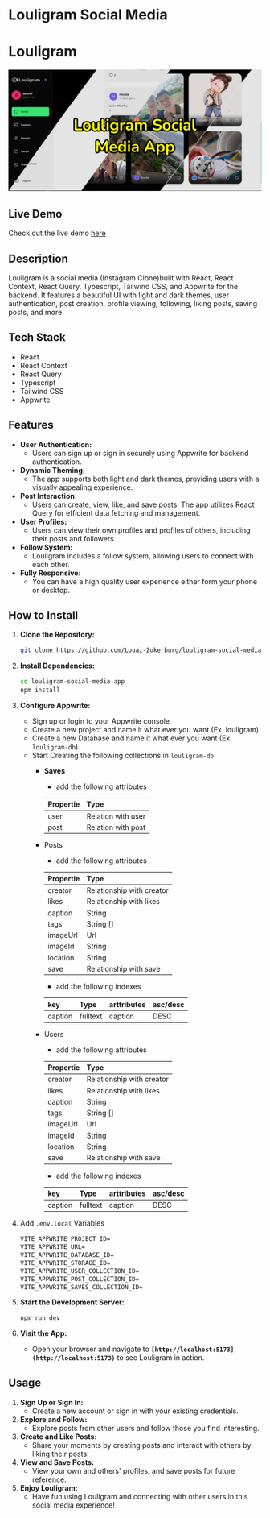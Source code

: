 # Louligram Social Media

# **Louligram**

![stylee one.png](https://github.com/Louai-Zokerburg/louligram-social-media-app/blob/main/project-cover.png?raw=true)

## **Live Demo**

Check out the live demo [here](https://louligram-social-media-app.vercel.app) 

## **Description**

Louligram is a social media (Instagram Clone)built with React, React Context, React Query, Typescript, Tailwind CSS, and Appwrite for the backend. It features a beautiful UI with light and dark themes, user authentication, post creation, profile viewing, following, liking posts, saving posts, and more.

## **Tech Stack**

- React
- React Context
- React Query
- Typescript
- Tailwind CSS
- Appwrite

## **Features**

- **User Authentication:**
    - Users can sign up or sign in securely using Appwrite for backend authentication.
- **Dynamic Theming:**
    - The app supports both light and dark themes, providing users with a visually appealing experience.
- **Post Interaction:**
    - Users can create, view, like, and save posts. The app utilizes React Query for efficient data fetching and management.
- **User Profiles:**
    - Users can view their own profiles and profiles of others, including their posts and followers.
- **Follow System:**
    - Louligram includes a follow system, allowing users to connect with each other.
- **Fully Responsive:**
    - You can have a high quality user experience either form your phone or desktop.

## **How to Install**

1. **Clone the Repository:**
    
    ```bash
    git clone https://github.com/Louai-Zokerburg/louligram-social-media-app.git
    ```
    
2. **Install Dependencies:**
    
    ```bash
    cd louligram-social-media-app
    npm install
    ```
    
3. **Configure Appwrite:**
    - Sign up or login to your Appwrite console
    - Create a new project and name it what ever you want (Ex. louligram)
    - Create a new Database and name it what ever you want (Ex. `louligram-db`)
    - Start Creating the following collections in `louligram-db`
        - **Saves**
            - add the following attributes
            
            | Propertie | Type |
            | --- | --- |
            | user | Relation with user |
            | post | Relation with post |
        - Posts
            - add the following attributes
            
            | Propertie | Type |
            | --- | --- |
            | creator | Relationship with creator |
            | likes | Relationship with likes |
            | caption | String |
            | tags | String [] |
            | imageUrl | Url |
            | imageId | String |
            | location | String |
            | save | Relationship with save |
            - add the following indexes
            
            | key | Type | arttributes | asc/desc |
            | --- | --- | --- | --- |
            | caption | fulltext | caption | DESC |
        - Users
            - add the following attributes
            
            | Propertie | Type |
            | --- | --- |
            | creator | Relationship with creator |
            | likes | Relationship with likes |
            | caption | String |
            | tags | String [] |
            | imageUrl | Url |
            | imageId | String |
            | location | String |
            | save | Relationship with save |
            - add the following indexes
            
            | key | Type | arttributes | asc/desc |
            | --- | --- | --- | --- |
            | caption | fulltext | caption | DESC |
4. Add `.env.local` Variables
    
    ```
    VITE_APPWRITE_PROJECT_ID=
    VITE_APPWRITE_URL=
    VITE_APPWRITE_DATABASE_ID=
    VITE_APPWRITE_STORAGE_ID=
    VITE_APPWRITE_USER_COLLECTION_ID=
    VITE_APPWRITE_POST_COLLECTION_ID=
    VITE_APPWRITE_SAVES_COLLECTION_ID=
    ```
    
5. **Start the Development Server:**
    
    ```bash
    npm run dev
    ```
    
6. **Visit the App:**
    - Open your browser and navigate to **`[http://localhost:5173](http://localhost:5173)`** to see Louligram in action.

## **Usage**

1. **Sign Up or Sign In:**
    - Create a new account or sign in with your existing credentials.
2. **Explore and Follow:**
    - Explore posts from other users and follow those you find interesting.
3. **Create and Like Posts:**
    - Share your moments by creating posts and interact with others by liking their posts.
4. **View and Save Posts:**
    - View your own and others' profiles, and save posts for future reference.
5. **Enjoy Louligram:**
    - Have fun using Louligram and connecting with other users in this social media experience!